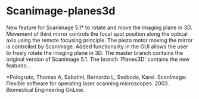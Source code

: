 # Scanimage-planes3d

New feature for Scanimage 5.1* to rotate and move the imaging plane in 3D. Movement of third mirror controls the focal spot position along the optical axis using the remote focusing principle. The piezo motor moving the mirror is controlled by Scanimage. Added functionality in the GUI allows the user to freely rotate the imaging plane in 3D. The master branch contains the original version of Scanimage 5.1. The branch 'Planes3D' contains the new features.


*Pologruto, Thomas A, Sabatini, Bernardo L, Svoboda, Karel. ScanImage: Flexible software for operating laser scanning microscopes. 2003. Biomedical Engineering OnLine.


